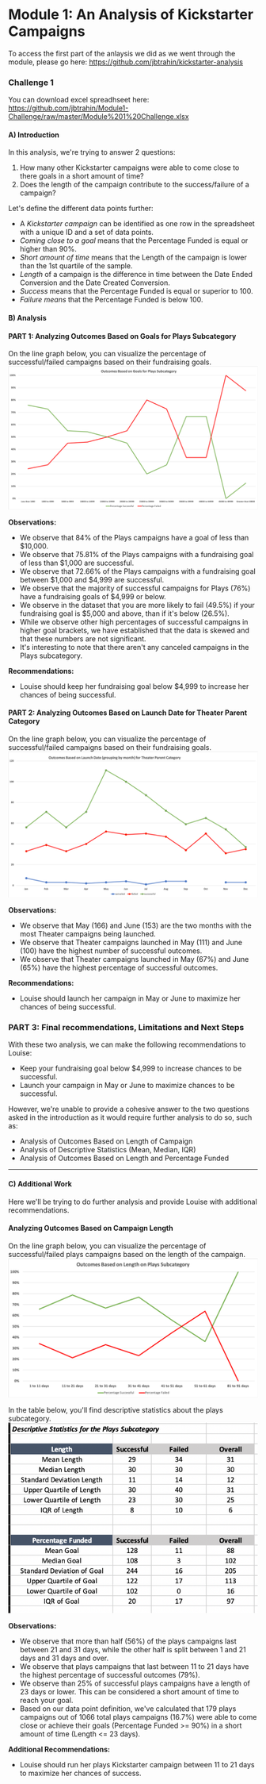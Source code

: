 # **Module 1: An Analysis of Kickstarter Campaigns**

To access the first part of the anlaysis we did as we went through the module, please go here: https://github.com/jbtrahin/kickstarter-analysis

### **Challenge 1**

You can download excel spreadhseet here: https://github.com/jbtrahin/Module1-Challenge/raw/master/Module%201%20Challenge.xlsx

#### A) Introduction
In this analysis, we're trying to answer 2 questions:
1. How many other Kickstarter campaigns were able to come close to there goals in a short amount of time?
2. Does the length of the campaign contribute to the success/failure of a campaign?
	
Let's define the different data points further:
  - A _Kickstarter campaign_ can be identified as one row in the spreadsheet with a unique ID and a set of data points.
  - _Coming close to a goal_ means that the Percentage Funded is equal or higher than 90%.
  - _Short amount of time_ means that the Length of the campaign is lower than the 1st quartile of the sample.
  - _Length_ of a campaign is the difference in time between the Date Ended Conversion and the Date Created Conversion.
  - _Success_ means that the Percentage Funded is equal or superior to 100.
  - _Failure means_ that the Percentage Funded is below 100.

#### B) Analysis

#### PART 1: Analyzing Outcomes Based on Goals for Plays Subcategory
On the line graph below, you can visualize the percentage of successful/failed campaigns based on their fundraising goals.
![alt text](https://github.com/jbtrahin/Module1-Challenge/blob/master/Outcomes%20Based%20on%20Goals.png)

**Observations:**
- We observe that 84% of the Plays campaigns have a goal of less than $10,000.
- We observe that 75.81% of the Plays campaigns with a fundraising goal of less than $1,000 are successful.
- We observe that 72.66% of the Plays campaigns with a fundraising goal between $1,000 and $4,999 are successful.
- We observe that the majority of successful campaigns for Plays (76%) have a fundraising goals of $4,999 or below.
- We observe in the dataset that you are more likely to fail (49.5%) if your fundraising goal is $5,000 and above, than if it's below (26.5%). 
- While we observe other high percentages of successful campaigns in higher goal brackets, we have established that the data is skewed and that these numbers are not significant.
- It's interesting to note that there aren't any canceled campaigns in the Plays subcategory.

**Recommendations:**
- Louise should keep her fundraising goal below $4,999 to increase her chances of being successful.


#### PART 2: Analyzing Outcomes Based on Launch Date for Theater Parent Category
On the line graph below, you can visualize the percentage of successful/failed campaigns based on their fundraising goals.
![alt text](https://github.com/jbtrahin/Module1-Challenge/blob/master/Outcomes%20Based%20on%20Launch%20Date.png)

**Observations:**
- We observe that May (166) and June (153) are the two months with the most Theater campaigns being launched.
- We observe that Theater campaigns launched in May (111) and June (100) have the highest number of successful outcomes.
- We observe that Theater campaigns launched in May (67%) and June (65%) have the highest percentage of successful outcomes.

**Recommendations:**
- Louise should launch her campaign in May or June to maximize her chances of being successful.


### PART 3: Final recommendations, Limitations and Next Steps

With these two analysis, we can make the following recommendations to Louise:
- Keep your fundraising goal below $4,999 to increase chances to be successful.
- Launch your campaign in May or June to maximize chances to be successful.

However, we're unable to provide a cohesive answer to the two questions asked in the introduction as it would require further analysis to do so, such as:
- Analysis of Outcomes Based on Length of Campaign
- Analysis of Descriptive Statistics (Mean, Median, IQR)
- Analysis of Outcomes Based on Length and Percentage Funded

--------------
#### C) Additional Work

Here we'll be trying to do further analysis and provide Louise with additional recommendations.

#### Analyzing Outcomes Based on Campaign Length
On the line graph below, you can visualize the percentage of successful/failed plays campaigns based on the length of the campaign.
![alt text](https://github.com/jbtrahin/Module1-Challenge/blob/master/Outcomes%20Based%20on%20Length.png)

In the table below, you'll find descriptive statistics about the plays subcategory.
![alt text](https://github.com/jbtrahin/Module1-Challenge/blob/master/Descriptive%20Statistics.png)

**Observations:**
- We observe that more than half (56%) of the plays campaigns last between 21 and 31 days, while the other half is split between 1 and 21 days and 31 days and over.
- We observe that plays campaigns that last between 11 to 21 days have the highest percentage of successful outcomes (79%).
- We observe than 25% of successful plays campaigns have a length of 23 days or lower. This can be considered a short amount of time to reach your goal.
- Based on our data point definition, we've calculated that 179 plays campaigns out of 1066 total plays campaigns (16.7%) were able to come close or achieve their goals (Percentage Funded >= 90%) in a short amount of time (Length <= 23 days). 

**Additional Recommendations:**
- Louise should run her plays Kickstarter campaign between 11 to 21 days to maximize her chances of success. 
